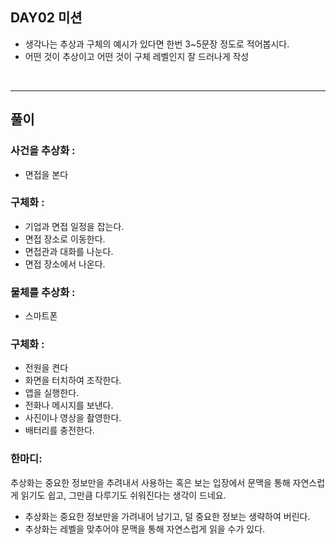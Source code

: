 ## DAY02 미션
- 생각나는 추상과 구체의 예시가 있다면 한번 3~5문장 정도로 적어봅시다.
- 어떤 것이 추상이고 어떤 것이 구체 레벨인지 잘 드러나게 작성

<br>

---


## 풀이

### 사건을 추상화 :
- 면접을 본다
### 구체화 :
- 기업과 면접 일정을 잡는다.
- 면접 장소로 이동한다.
- 면접관과 대화를 나눈다.
- 면접 장소에서 나온다.

### 물체를 추상화 :
- 스마트폰
### 구체화 :
- 전원을 켠다
- 화면을 터치하여 조작한다.
- 앱을 실행한다.
- 전화나 메시지를 보낸다.
- 사진이나 영상을 촬영한다.
- 배터리를 충전한다.

### 한마디:
추상화는 중요한 정보만을 추려내서 사용하는 혹은 보는 입장에서 문맥을 통해 자연스럽게 읽기도 쉽고, 그만큼 다루기도 쉬워진다는 생각이 드네요.
- 추상화는 중요한 정보만을 가려내어 남기고, 덜 중요한 정보는 생략하여 버린다.
- 추상화는 레벨을 맞추어야 문맥을 통해 자연스럽게 읽을 수가 있다.
